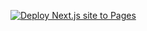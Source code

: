 [![Deploy Next.js site to Pages](https://github.com/uchamod/Portfolio-web-site/actions/workflows/nextjs.yml/badge.svg?branch=main)](https://github.com/uchamod/Portfolio-web-site/actions/workflows/nextjs.yml)
